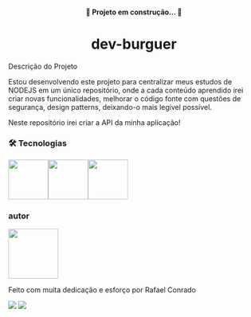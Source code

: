 <h4 align="center"> 
	🚧  Projeto em construção...  🚧
</h4>


<h1 align="center">dev-burguer</h1>

Descrição do Projeto
<p>Estou desenvolvendo este projeto para centralizar meus estudos de NODEJS em um único repositório, onde a cada conteúdo aprendido irei criar novas funcionalidades,
melhorar o código fonte com questões de segurança, design patterns, deixando-o mais legível possível.</p>

<p>Neste repositório irei criar a API da minha aplicação!</p>


### 🛠 Tecnologias

<img src="https://cdn.jsdelivr.net/gh/devicons/devicon/icons/heroku/heroku-plain-wordmark.svg" width="80" height="80"/><img 
src="https://cdn.jsdelivr.net/gh/devicons/devicon/icons/nodejs/nodejs-original-wordmark.svg" width="80" height="80" /><img 
src="https://cdn.jsdelivr.net/gh/devicons/devicon/icons/mongodb/mongodb-original-wordmark.svg" width="80" height="80"/>

### autor
<img src="https://avatars.githubusercontent.com/u/52204078?s=400&u=39906fd95bef7d0983fcbc2adf5d4d01878f378f&v=4" width="100" height="100"/>
<p>Feito com muita dedicação e esforço por Rafael Conrado</p>
<div>
 <a href="https://www.instagram.com/rafael__conrado/" target="_blank"><img src="https://img.shields.io/badge/-Instagram-%23E4405F?style=for-the-badge&logo=instagram&logoColor=white" target="_blank"></a>
<a href="https://www.linkedin.com/in/rafael-conrado/" target="_blank"><img src="https://img.shields.io/badge/-LinkedIn-%230077B5?style=for-the-badge&logo=linkedin&logoColor=white" target="_blank"></a>   
</div>





